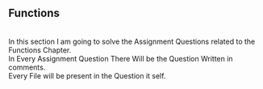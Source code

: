 ## **Functions** 
<br>
In this section I am going to solve the Assignment Questions related to the Functions Chapter.
<br>
In Every Assignment Question There Will be the Question Written in comments.
<br>
Every File will be present in the Question it self. 
<br>

